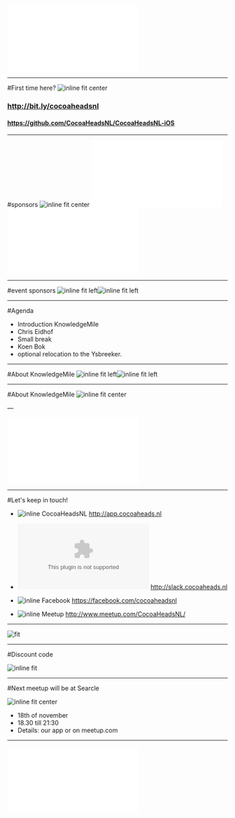 ![inline fit](../Logos/CocoaHeadsNL.pdf)


---

#First time here?
![inline fit center](../Logos/app.png)

### http://bit.ly/cocoaheadsnl
#### https://github.com/CocoaHeadsNL/CocoaHeadsNL-iOS
---

#sponsors
![inline fit center](../Logos/framerstudio.png)
![inline fit left](../Logos/egeniq.pdf) ![inline fit left](../Logos/xebia.pdf)

---

#event sponsors
![inline fit left](../Logos/ACICE.png)![inline fit left](../Logos/KnowledgeMile_Logo.png)

---

#Agenda

- Introduction KnowledgeMile
- Chris Eidhof
- Small break
- Koen Bok
- optional relocation to the Ysbreeker.

---

#About KnowledgeMile
![inline fit left](../Logos/ACICE.png)![inline fit left](../Logos/KnowledgeMile_Logo.png)

---

#About KnowledgeMile
![inline fit center](knowledge.jpeg) 

—

![fit](../Logos/CocoaHeadsNL.pdf)

---

#Let's keep in touch!

- ![inline](../Logos/appstore.png) CocoaHeadsNL
http://app.cocoaheads.nl

- ![inline](../Logos/slack_cmyk.eps)
http://slack.cocoaheads.nl

- ![inline](../Logos/Facebook_logo.png) Facebook
https://facebook.com/cocoaheadsnl

- ![inline](../Logos/meetup.png) Meetup
http://www.meetup.com/CocoaHeadsNL/

---

![fit](twitterLargeCardTicket3.jpg)

---

#Discount code

![inline fit](twitterLargeCardTicket3.jpg)

---

#Next meetup will be at Searcle

![inline fit center](../Logos/Searcle-logo-400.png)

- 18th of november
- 18.30 till 21:30
- Details: our app or on meetup.com

---


![fit](../Logos/CocoaHeadsNL.pdf)
